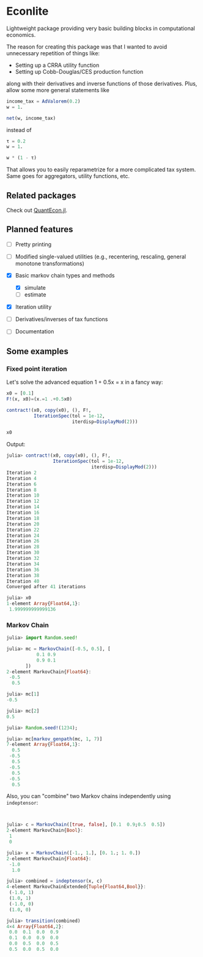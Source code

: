 # Econlite
Lightweight package providing very basic building blocks in computational economics. 

The reason for creating this package was that I wanted to avoid unnecessary repetition of things like: 

- Setting up a CRRA utility function 
- Setting up Cobb-Douglas/CES production function 

along with their derivatives and inverse functions of those derivatives. Plus, allow some more general statements like 

``` julia
income_tax = AdValorem(0.2)
w = 1.

net(w, income_tax)
```

instead of
``` julia
τ = 0.2
w = 1.

w * (1 - τ)
```

That allows you to easily reparametrize for a more complicated tax system. Same goes for aggregators, utility functions, etc.


## Related packages
Check out [QuantEcon.jl](https://github.com/QuantEcon/QuantEcon.jl). 


## Planned features
- [ ] Pretty printing
- [ ] Modified single-valued utilities (e.g., recentering, rescaling, general monotone transformations)
- [x] Basic markov chain types and methods
  - [x] simulate
  - [ ] estimate
- [x] Iteration utility 
- [ ] Derivatives/inverses of tax functions 
- [ ] Documentation



## Some examples

### Fixed point iteration
Let's solve the advanced equation 1 + 0.5x = x in a fancy way:

``` julia
x0 = [0.1]
F!(x, x0)=(x.=1 .+0.5x0)

contract!(x0, copy(x0), (), F!,
          IterationSpec(tol = 1e-12,
                        iterdisp=DisplayMod(2)))

x0 
```

Output: 

``` julia
julia> contract!(x0, copy(x0), (), F!,
                 IterationSpec(tol = 1e-12,
                               iterdisp=DisplayMod(2)))
Iteration 2
Iteration 4
Iteration 6
Iteration 8
Iteration 10
Iteration 12
Iteration 14
Iteration 16
Iteration 18
Iteration 20
Iteration 22
Iteration 24
Iteration 26
Iteration 28
Iteration 30
Iteration 32
Iteration 34
Iteration 36
Iteration 38
Iteration 40
Converged after 41 iterations

julia> x0
1-element Array{Float64,1}:
 1.999999999999136
```


### Markov Chain

``` julia
julia> import Random.seed!

julia> mc = MarkovChain([-0.5, 0.5], [
           0.1 0.9
           0.9 0.1
       ])
2-element MarkovChain{Float64}:
 -0.5
  0.5

julia> mc[1]
-0.5

julia> mc[2]
0.5

julia> Random.seed!(1234);

julia> mc[markov_genpath(mc, 1, 7)]
7-element Array{Float64,1}:
  0.5
 -0.5
  0.5
 -0.5
  0.5
 -0.5
  0.5
```

Also, you can "combine" two Markov chains independently using `indeptensor`: 

``` julia


julia> c = MarkovChain([true, false], [0.1  0.9;0.5  0.5])
2-element MarkovChain{Bool}:
 1
 0

julia> x = MarkovChain([-1., 1.], [0. 1.; 1. 0.])
2-element MarkovChain{Float64}:
 -1.0
  1.0

julia> combined = indeptensor(x, c)
4-element MarkovChainExtended{Tuple{Float64,Bool}}:
 (-1.0, 1)
 (1.0, 1)
 (-1.0, 0)
 (1.0, 0)

julia> transition(combined)
4×4 Array{Float64,2}:
 0.0  0.1  0.0  0.9
 0.1  0.0  0.9  0.0
 0.0  0.5  0.0  0.5
 0.5  0.0  0.5  0.0

```

